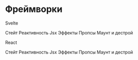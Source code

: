 # Фреймворки

Svelte

Стейт
Реактивность
Jsx
Эффекты
Пропсы
Маунт и дестрой

React

Стейт
Реактивность
Jsx
Эффекты
Пропсы
Маунт и дестрой